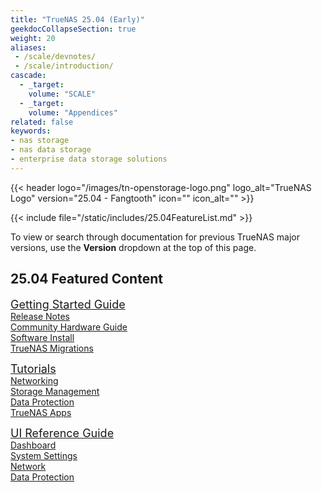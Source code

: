 ```yaml
---
title: "TrueNAS 25.04 (Early)"
geekdocCollapseSection: true
weight: 20
aliases:
 - /scale/devnotes/
 - /scale/introduction/
cascade:
  - _target:
    volume: "SCALE"
  - _target:
    volume: "Appendices" 
related: false
keywords:
- nas storage
- nas data storage
- enterprise data storage solutions
---
```


<style>
div.gdoc-page__header {display: none;}
div.docs-read_mod {display: none;}
h1 {display:none;}
</style>

{{< header logo="/images/tn-openstorage-logo.png" logo_alt="TrueNAS Logo" version="25.04 - Fangtooth" icon="" icon_alt="" >}}

{{< include file="/static/includes/25.04FeatureList.md" >}}

<div class="noprint">

To view or search through documentation for previous TrueNAS major versions, use the **Version** dropdown at the top of this page.

## 25.04 Featured Content

  <div class="docs-sections">
    <p>
    <a href="/gettingstarted/" style="font-size:18px;">Getting Started Guide</a>
    <br><a href="/gettingstarted/scalereleasenotes/">Release Notes</a>
    <br><a href="/gettingstarted/scalehardwareguide/">Community Hardware Guide</a>
    <br><a href="/gettingstarted/install/">Software Install</a>
    <br><a href="/gettingstarted/migrate/">TrueNAS Migrations</a>
    </p>
    <p>
    <a href="/scaletutorials/" style="font-size:18px;">Tutorials</a>
    <br><a href="/scaletutorials/network/">Networking</a>
    <br><a href="/scaletutorials/storage/">Storage Management</a>
    <br><a href="/scaletutorials/dataprotection/">Data Protection</a>
    <br><a href="https://www.truenas.com/docs/truenasapps/">TrueNAS Apps</a>
    </p>
    <p>
    <a href="/scaleuireference/" style="font-size:18px;">UI Reference Guide</a>
    <br><a href="/scaleuireference/scaledashboard/">Dashboard</a>
    <br><a href="/scaleuireference/systemsettings/">System Settings</a>
    <br><a href="/scaleuireference/network/">Network</a>
    <br><a href="/scaleuireference/dataprotection/">Data Protection</a>
    </p>
  </div>
</div>

